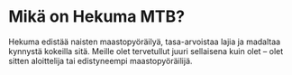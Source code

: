 # Mikä on Hekuma MTB?

Hekuma edistää naisten maastopyöräilyä, tasa-arvoistaa lajia ja madaltaa kynnystä kokeilla sitä. Meille olet tervetullut juuri sellaisena kuin olet – olet sitten aloittelija tai edistyneempi maastopyöräilijä.
